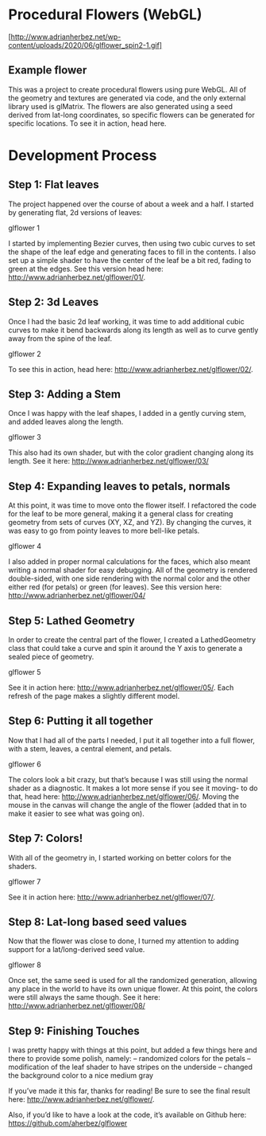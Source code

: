 # Procedural Flowers (WebGL)

[http://www.adrianherbez.net/wp-content/uploads/2020/06/glflower_spin2-1.gif]

## Example flower
This was a project to create procedural flowers using pure WebGL. All of the geometry and textures are generated via code, and the only external library used is glMatrix. The flowers are also generated using a seed derived from lat-long coordinates, so specific flowers can be generated for specific locations. To see it in action, head here.

# Development Process

## Step 1: Flat leaves
The project happened over the course of about a week and a half. I started by generating flat, 2d versions of leaves:

glflower 1

I started by implementing Bezier curves, then using two cubic curves to set the shape of the leaf edge and generating faces to fill in the contents. I also set up a simple shader to have the center of the leaf be a bit red, fading to green at the edges. See this version head here: http://www.adrianherbez.net/glflower/01/.

## Step 2: 3d Leaves
Once I had the basic 2d leaf working, it was time to add additional cubic curves to make it bend backwards along its length as well as to curve gently away from the spine of the leaf.

glflower 2

To see this in action, head here: http://www.adrianherbez.net/glflower/02/.

## Step 3: Adding a Stem
Once I was happy with the leaf shapes, I added in a gently curving stem, and added leaves along the length.

glflower 3

This also had its own shader, but with the color gradient changing along its length. See it here: http://www.adrianherbez.net/glflower/03/

## Step 4: Expanding leaves to petals, normals
At this point, it was time to move onto the flower itself. I refactored the code for the leaf to be more general, making it a general class for creating geometry from sets of curves (XY, XZ, and YZ). By changing the curves, it was easy to go from pointy leaves to more bell-like petals.

glflower 4

I also added in proper normal calculations for the faces, which also meant writing a normal shader for easy debugging. All of the geometry is rendered double-sided, with one side rendering with the normal color and the other either red (for petals) or green (for leaves).
See this version here: http://www.adrianherbez.net/glflower/04/

## Step 5: Lathed Geometry
In order to create the central part of the flower, I created a LathedGeometry class that could take a curve and spin it around the Y axis to generate a sealed piece of geometry.

glflower 5

See it in action here: http://www.adrianherbez.net/glflower/05/. Each refresh of the page makes a slightly different model.

## Step 6: Putting it all together
Now that I had all of the parts I needed, I put it all together into a full flower, with a stem, leaves, a central element, and petals.

glflower 6

The colors look a bit crazy, but that’s because I was still using the normal shader as a diagnostic. It makes a lot more sense if you see it moving- to do that, head here: http://www.adrianherbez.net/glflower/06/. Moving the mouse in the canvas will change the angle of the flower (added that in to make it easier to see what was going on).

## Step 7: Colors!
With all of the geometry in, I started working on better colors for the shaders.

glflower 7

See it in action here: http://www.adrianherbez.net/glflower/07/.
 
## Step 8: Lat-long based seed values
Now that the flower was close to done, I turned my attention to adding support for a lat/long-derived seed value.

glflower 8

Once set, the same seed is used for all the randomized generation, allowing any place in the world to have its own unique flower. At this point, the colors were still always the same though. See it here: http://www.adrianherbez.net/glflower/08/

## Step 9: Finishing Touches
I was pretty happy with things at this point, but added a few things here and there to provide some polish, namely:
– randomized colors for the petals
– modification of the leaf shader to have stripes on the underside
– changed the background color to a nice medium gray

If you’ve made it this far, thanks for reading! Be sure to see the final result here: http://www.adrianherbez.net/glflower/.

Also, if you’d like to have a look at the code, it’s available on Github here: https://github.com/aherbez/glflower